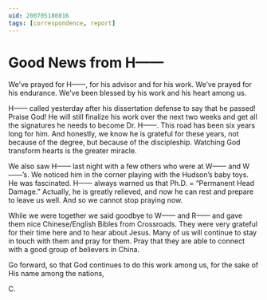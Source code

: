 ```yaml
---
uid: 200705180816
tags: [correspondence, report]
---
```

  
# Good News from H——

We’ve prayed for H——, for his advisor and for his work. We’ve prayed for his endurance. We’ve been blessed by his work and his heart among us.

H—— called yesterday after his dissertation defense to say that he passed! Praise God! He will still finalize his work over the next two weeks and get all the signatures he needs to become Dr. H——. This road has been six years long for him. And honestly, we know he is grateful for these years, not because of the degree, but because of the discipleship. Watching God transform hearts is the greater miracle.

We also saw H—— last night with a few others who were at W—— and W——’s. We noticed him in the corner playing with the Hudson’s baby toys. He was fascinated. H—— always warned us that Ph.D. = “Permanent Head Damage.” Actually, he is greatly relieved, and now he can rest and prepare to leave us well. And so we cannot stop praying now.

While we were together we said goodbye to W—— and R—— and gave them nice Chinese/English Bibles from Crossroads. They were very grateful for their time here and to hear about Jesus. Many of us will continue to stay in touch with them and pray for them. Pray that they are able to connect with a good group of believers in China.

Go forward, so that God continues to do this work among us, for the sake of His name among the nations,

C.
